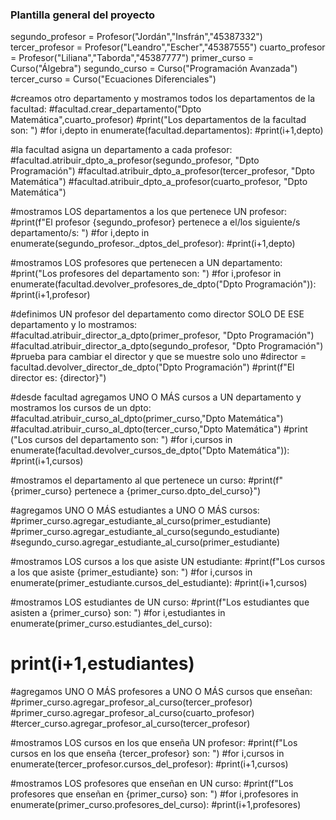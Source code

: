 ### Plantilla general del proyecto
segundo_profesor = Profesor("Jordán","Insfrán","45387332")
tercer_profesor = Profesor("Leandro","Escher","45387555")
cuarto_profesor = Profesor("Liliana","Taborda","45387777")
primer_curso = Curso("Álgebra")
segundo_curso = Curso("Programación Avanzada")
tercer_curso = Curso("Ecuaciones Diferenciales")

#creamos otro departamento y mostramos todos los departamentos de la facultad:
#facultad.crear_departamento("Dpto Matemática",cuarto_profesor)
#print("Los departamentos de la facultad son: ")
#for i,depto in enumerate(facultad.departamentos):
    #print(i+1,depto)

#la facultad asigna un departamento a cada profesor:
#facultad.atribuir_dpto_a_profesor(segundo_profesor, "Dpto Programación")
#facultad.atribuir_dpto_a_profesor(tercer_profesor, "Dpto Matemática")
#facultad.atribuir_dpto_a_profesor(cuarto_profesor, "Dpto Matemática")

#mostramos LOS departamentos a los que pertenece UN profesor:
#print(f"El profesor {segundo_profesor} pertenece a el/los siguiente/s departamento/s: ")
#for i,depto in enumerate(segundo_profesor._dptos_del_profesor):
    #print(i+1,depto)

#mostramos LOS profesores que pertenecen a UN departamento:
#print("Los profesores del departamento son: ")
#for i,profesor in enumerate(facultad.devolver_profesores_de_dpto("Dpto Programación")):
    #print(i+1,profesor)

#definimos UN profesor del departamento como director SOLO DE ESE departamento y lo mostramos:
#facultad.atribuir_director_a_dpto(primer_profesor, "Dpto Programación")
#facultad.atribuir_director_a_dpto(segundo_profesor, "Dpto Programación")   #prueba para cambiar el director y que se muestre solo uno
#director = facultad.devolver_director_de_dpto("Dpto Programación")
#print(f"El director es: {director}")


#desde facultad agregamos UNO O MÁS cursos a UN departamento y mostramos los cursos de un dpto:
#facultad.atribuir_curso_al_dpto(primer_curso,"Dpto Matemática")
#facultad.atribuir_curso_al_dpto(tercer_curso,"Dpto Matemática")
#print ("Los cursos del departamento son: ")
#for i,cursos in enumerate(facultad.devolver_cursos_de_dpto("Dpto Matemática")):
    #print(i+1,cursos)

#mostramos el departamento al que pertenece un curso:
#print(f"{primer_curso} pertenece a {primer_curso.dpto_del_curso}")

#agregamos UNO O MÁS estudiantes a UNO O MÁS cursos:
#primer_curso.agregar_estudiante_al_curso(primer_estudiante)
#primer_curso.agregar_estudiante_al_curso(segundo_estudiante)
#segundo_curso.agregar_estudiante_al_curso(primer_estudiante)

#mostramos LOS cursos a los que asiste UN estudiante:
#print(f"Los cursos a los que asiste {primer_estudiante} son: ")
#for i,cursos in enumerate(primer_estudiante.cursos_del_estudiante):
    #print(i+1,cursos)

#mostramos LOS estudiantes de UN curso:
#print(f"Los estudiantes que asisten a {primer_curso} son: ")
#for i,estudiantes in enumerate(primer_curso.estudiantes_del_curso):
 #   print(i+1,estudiantes)

#agregamos UNO O MÁS profesores a UNO O MÁS cursos que enseñan:
#primer_curso.agregar_profesor_al_curso(tercer_profesor)
#primer_curso.agregar_profesor_al_curso(cuarto_profesor)
#tercer_curso.agregar_profesor_al_curso(tercer_profesor)

#mostramos LOS cursos en los que enseña UN profesor:
#print(f"Los cursos en los que enseña {tercer_profesor} son: ")
#for i,cursos in enumerate(tercer_profesor.cursos_del_profesor):
    #print(i+1,cursos)

#mostramos LOS profesores que enseñan en UN curso:
#print(f"Los profesores que enseñan en {primer_curso} son: ")
#for i,profesores in enumerate(primer_curso.profesores_del_curso):
    #print(i+1,profesores)